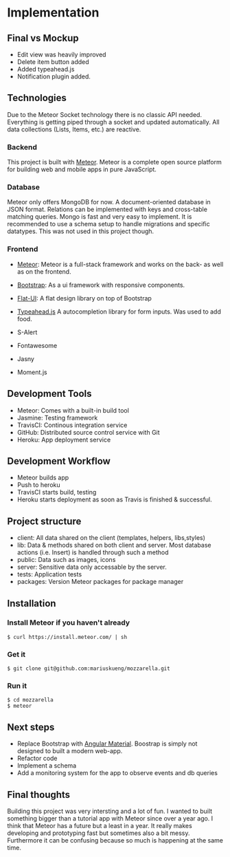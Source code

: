 # Implementation

## Final vs Mockup

- Edit view was heavily improved
- Delete item button added
- Added typeahead.js
- Notification plugin added.

## Technologies

Due to the Meteor Socket technology there is no classic API needed. Everything is getting piped through a socket and updated automatically. All data collections (Lists, Items, etc.) are reactive.

### Backend

This project is built with [Meteor](https://www.meteor.com). Meteor is a complete open source platform for building web and mobile apps in pure JavaScript.

### Database
Meteor only offers MongoDB for now. A document-oriented database in JSON format. Relations can be implemented with keys and cross-table matching queries. Mongo is fast and very easy to implement.
It is recommended to use a schema setup to handle migrations and specific datatypes. This was not used in this project though.

### Frontend
- [Meteor](https://www.meteor.com): Meteor is a full-stack framework and works on the back- as well as on the frontend.

- [Bootstrap](http://getbootstrap.com): As a ui framework  with responsive components.

- [Flat-UI](http://designmodo.github.io/Flat-UI/): A flat design library on top of Bootstrap

- [Typeahead.js](https://twitter.github.io/typeahead.js/) A autocompletion library for form inputs. Was used to add food.

- S-Alert
- Fontawesome
- Jasny
- Moment.js

## Development Tools

- Meteor: Comes with a built-in build tool
- Jasmine: Testing framework
- TravisCI: Continous integration service
- GitHub: Distributed source control service with Git
- Heroku: App deployment service

## Development Workflow
- Meteor builds app
- Push to heroku
- TravisCI starts build, testing
- Heroku starts deployment as soon as Travis is finished & successful.

## Project structure

- client: All data shared on the client (templates, helpers, libs,styles)
- lib: Data & methods shared on both client and server. Most database actions (i.e. Insert) is handled through such a method
- public: Data such as images, icons
- server: Sensitive data only accessable by the server.
- tests: Application tests
- packages: Version Meteor packages for package manager

## Installation

### Install Meteor if you haven't already

```
$ curl https://install.meteor.com/ | sh
```

### Get it

```
$ git clone git@github.com:mariuskueng/mozzarella.git
```

### Run it

```
$ cd mozzarella
$ meteor
```

## Next steps
- Replace Bootstrap with [Angular Material](https://material.angularjs.org/latest/#/). Boostrap is simply not designed to built a modern web-app.
- Refactor code
- Implement a schema
- Add a monitoring system for the app to observe events and db queries

## Final thoughts
Building this project was very intersting and a lot of fun. I wanted to built something bigger than a tutorial app with Meteor since over a year ago. I think that Meteor has a future but a least in a year.
It really makes developing and prototyping fast but sometimes also a bit messy. Furthermore it can be confusing because so much is happening at the same time.
